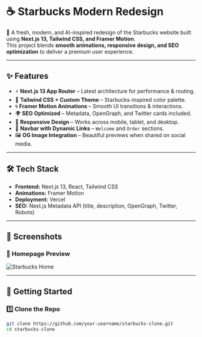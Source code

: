 # ☕ Starbucks Modern Redesign  

🚀 A fresh, modern, and AI-inspired redesign of the Starbucks website built using **Next.js 13, Tailwind CSS, and Framer Motion**.  
This project blends **smooth animations, responsive design, and SEO optimization** to deliver a premium user experience.  

---

## ✨ Features  
- ⚡ **Next.js 13 App Router** – Latest architecture for performance & routing.  
- 🎨 **Tailwind CSS + Custom Theme** – Starbucks-inspired color palette.  
- 🌀 **Framer Motion Animations** – Smooth UI transitions & interactions.  
- 🌍 **SEO Optimized** – Metadata, OpenGraph, and Twitter cards included.  
- 📱 **Responsive Design** – Works across mobile, tablet, and desktop.  
- 🔑 **Navbar with Dynamic Links** – `Welcome` and `Order` sections.  
- 🖼️ **OG Image Integration** – Beautiful previews when shared on social media.  

---

## 🛠️ Tech Stack  
- **Frontend:** Next.js 13, React, Tailwind CSS  
- **Animations:** Framer Motion  
- **Deployment:** Vercel  
- **SEO:** Next.js Metadata API (title, description, OpenGraph, Twitter, Robots)  

---

## 📸 Screenshots  
### 🔹 Homepage Preview  
![Starbucks Home](https://future-fs-03-lake.vercel.app/)  

---

## 🚀 Getting Started  

### 1️⃣ Clone the Repo  
```bash
git clone https://github.com/your-username/starbucks-clone.git
cd starbucks-clone

